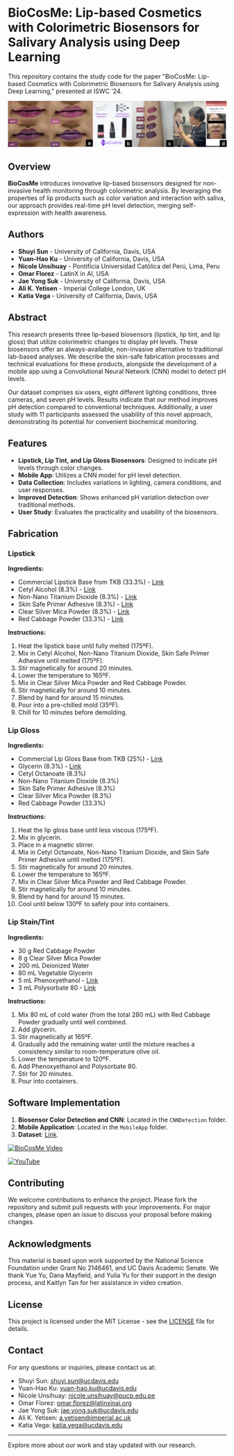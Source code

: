# BioCosMe: Lip-based Cosmetics with Colorimetric Biosensors for Salivary Analysis using Deep Learning

This repository contains the study code for the paper "BioCosMe: Lip-based Cosmetics with Colorimetric Biosensors for Salivary Analysis using Deep Learning," presented at ISWC ’24.

![teaser](images/teaser.png)

## Overview

**BioCosMe** introduces innovative lip-based biosensors designed for non-invasive health monitoring through colorimetric analysis. By leveraging the properties of lip products such as color variation and interaction with saliva, our approach provides real-time pH level detection, merging self-expression with health awareness.

## Authors

- **Shuyi Sun** - University of California, Davis, USA
- **Yuan-Hao Ku** - University of California, Davis, USA
- **Nicole Unsihuay** - Pontificia Universidad Católica del Perú, Lima, Peru
- **Omar Florez** - LatinX in AI, USA
- **Jae Yong Suk** - University of California, Davis, USA
- **Ali K. Yetisen** - Imperial College London, UK
- **Katia Vega** - University of California, Davis, USA

## Abstract

This research presents three lip-based biosensors (lipstick, lip tint, and lip gloss) that utilize colorimetric changes to display pH levels. These biosensors offer an always-available, non-invasive alternative to traditional lab-based analyses. We describe the skin-safe fabrication processes and technical evaluations for these products, alongside the development of a mobile app using a Convolutional Neural Network (CNN) model to detect pH levels.

Our dataset comprises six users, eight different lighting conditions, three cameras, and seven pH levels. Results indicate that our method improves pH detection compared to conventional techniques. Additionally, a user study with 11 participants assessed the usability of this novel approach, demonstrating its potential for convenient biochemical monitoring.

## Features

- **Lipstick, Lip Tint, and Lip Gloss Biosensors**: Designed to indicate pH levels through color changes.
- **Mobile App**: Utilizes a CNN model for pH level detection.
- **Data Collection**: Includes variations in lighting, camera conditions, and user responses.
- **Improved Detection**: Shows enhanced pH variation detection over traditional methods.
- **User Study**: Evaluates the practicality and usability of the biosensors.

## Fabrication

### Lipstick

**Ingredients:**
- Commercial Lipstick Base from TKB (33.3%) - [Link](https://tkbtrading.com/products/lip-stick-base)
- Cetyl Alcohol (8.3%) - [Link](https://a.co/d/3L3egQI)
- Non-Nano Titanium Dioxide (8.3%) - [Link](https://a.co/d/bC0Dbmd)
- Skin Safe Primer Adhesive (8.3%) - [Link](https://a.co/d/55gygY8)
- Clear Silver Mica Powder (8.3%) - [Link](https://tkbtrading.com/collections/mica?utm_source=google&utm_medium=cpc&utm_campaign=shopping)
- Red Cabbage Powder (33.3%) - [Link](https://suncorefoods.com/products/cosmos-red-cabbage-powder)

**Instructions:**
1. Heat the lipstick base until fully melted (175ºF).
2. Mix in Cetyl Alcohol, Non-Nano Titanium Dioxide, Skin Safe Primer Adhesive until melted (175ºF).
3. Stir magnetically for around 20 minutes.
4. Lower the temperature to 165ºF.
5. Mix in Clear Silver Mica Powder and Red Cabbage Powder.
6. Stir magnetically for around 10 minutes.
7. Blend by hand for around 15 minutes.
8. Pour into a pre-chilled mold (35ºF).
9. Chill for 10 minutes before demolding.

### Lip Gloss

**Ingredients:**
- Commercial Lip Gloss Base from TKB (25%) - [Link](https://tkbtrading.com/products/tkb-lip-gloss-base-flexagel)
- Glycerin (8.3%) - [Link](https://tkbtrading.com/collections/tkb-lip-gloss-versagel/products/glycerine)
- Cetyl Octanoate (8.3%)
- Non-Nano Titanium Dioxide (8.3%)
- Skin Safe Primer Adhesive (8.3%)
- Clear Silver Mica Powder (8.3%)
- Red Cabbage Powder (33.3%)

**Instructions:**
1. Heat the lip gloss base until less viscous (175ºF).
2. Mix in glycerin.
3. Place in a magnetic stirrer.
4. Mix in Cetyl Octanoate, Non-Nano Titanium Dioxide, and Skin Safe Primer Adhesive until melted (175ºF).
5. Stir magnetically for around 20 minutes.
6. Lower the temperature to 165ºF.
7. Mix in Clear Silver Mica Powder and Red Cabbage Powder.
8. Stir magnetically for around 10 minutes.
9. Blend by hand for around 15 minutes.
10. Cool until below 130ºF to safely pour into containers.

### Lip Stain/Tint

**Ingredients:**
- 30 g Red Cabbage Powder
- 8 g Clear Silver Mica Powder
- 200 mL Deionized Water
- 80 mL Vegetable Glycerin
- 5 mL Phenoxyethanol - [Link](https://a.co/d/9Vzw30U)
- 3 mL Polysorbate 80 - [Link](https://a.co/d/a4YhhxH)

**Instructions:**
1. Mix 80 mL of cold water (from the total 280 mL) with Red Cabbage Powder gradually until well combined.
2. Add glycerin.
3. Stir magnetically at 165ºF.
4. Gradually add the remaining water until the mixture reaches a consistency similar to room-temperature olive oil.
5. Lower the temperature to 120ºF.
6. Add Phenoxyethanol and Polysorbate 80.
7. Stir for 20 minutes.
8. Pour into containers.

## Software Implementation

1. **Biosensor Color Detection and CNN**: Located in the `CNNDetection` folder.
2. **Mobile Application**: Located in the `MobileApp` folder.
3. **Dataset**: [Link](https://drive.google.com/drive/u/2/folders/1qq6l7d5GhKywF7OMcMr4rxqVE8LBk1ne).

[![BioCosMe Video](https://img.youtube.com/vi/JyYUplEyPks/0.jpg)](https://www.youtube.com/watch?v=JyYUplEyPks)

[![YouTube](http://i.ytimg.com/vi/JyYUplEyPks/hqdefault.jpg)](https://www.youtube.com/watch?v=JyYUplEyPks)

## Contributing

We welcome contributions to enhance the project. Please fork the repository and submit pull requests with your improvements. For major changes, please open an issue to discuss your proposal before making changes.

## Acknowledgments
This material is based upon work supported by the National Science Foundation under Grant No 2146461, and UC Davis Academic
Senate. We thank Yue Yu, Dana Mayfield, and Yulia Yu for their support in the design process, and Kaitlyn Tan for her assistance in video creation.

## License

This project is licensed under the MIT License - see the [LICENSE](LICENSE) file for details.

## Contact

For any questions or inquiries, please contact us at:

- Shuyi Sun: [shuyi.sun@ucdavis.edu](mailto:shuyi.sun@ucdavis.edu)
- Yuan-Hao Ku: [yuan-hao.ku@ucdavis.edu](mailto:yuan-hao.ku@ucdavis.edu)
- Nicole Unsihuay: [nicole.unsihuay@pucp.edu.pe](mailto:nicole.unsihuay@pucp.edu.pe)
- Omar Florez: [omar.florez@latinxinai.org](mailto:omar.florez@latinxinai.org)
- Jae Yong Suk: [jae.yong.suk@ucdavis.edu](mailto:jae.yong.suk@ucdavis.edu)
- Ali K. Yetisen: [a.yetisen@imperial.ac.uk](mailto:a.yetisen@imperial.ac.uk)
- Katia Vega: [katia.vega@ucdavis.edu](mailto:katia.vega@ucdavis.edu)

---

Explore more about our work and stay updated with our research.
